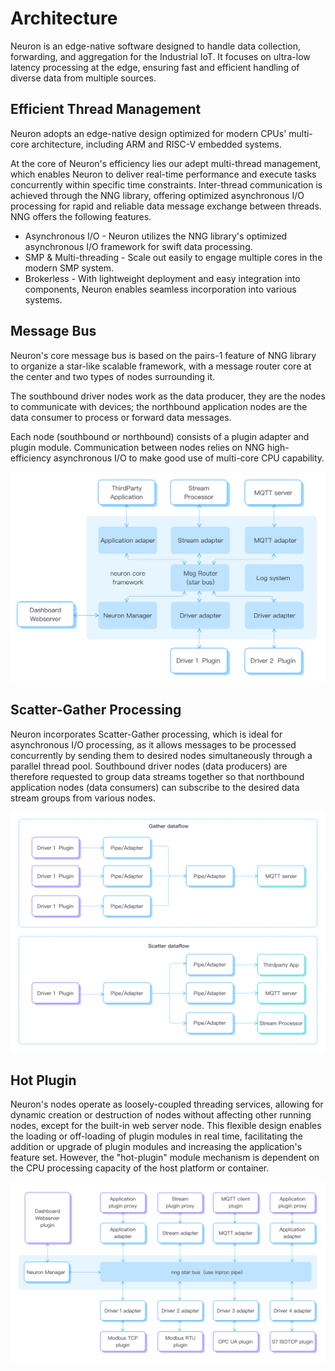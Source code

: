 # Architecture

Neuron is an edge-native software designed to handle data collection, forwarding, and aggregation for the Industrial IoT. It focuses on ultra-low latency processing at the edge, ensuring fast and efficient handling of diverse data from multiple sources.

## Efficient Thread Management

Neuron adopts an edge-native design optimized for modern CPUs' multi-core architecture, including ARM and RISC-V embedded systems.

At the core of Neuron's efficiency lies our adept multi-thread management, which enables Neuron to deliver real-time performance and execute tasks concurrently within specific time constraints. Inter-thread communication is achieved through the NNG library, offering optimized asynchronous I/O processing for rapid and reliable data message exchange between threads. NNG offers the following features.

* Asynchronous I/O - Neuron utilizes the NNG library's optimized asynchronous I/O framework for swift data processing.
* SMP & Multi-threading - Scale out easily to engage multiple cores in the modern SMP system.
* Brokerless - With lightweight deployment and easy integration into components, Neuron enables seamless incorporation into various systems.

## Message Bus

Neuron's core message bus is based on the pairs-1 feature of NNG library to organize a star-like scalable framework, with a message router core at the center and two types of nodes surrounding it. 

The southbound driver nodes work as the data producer, they are the nodes to communicate with devices; the northbound application nodes are the data consumer to process or forward data messages. 

Each node (southbound or northbound) consists of a plugin adapter and plugin module. Communication between nodes relies on NNG high-efficiency asynchronous I/O to make good use of multi-core CPU capability. 

![arch-overview](./assets/arch-overview.png)

## Scatter-Gather Processing 
Neuron incorporates Scatter-Gather processing, which is ideal for asynchronous I/O processing, as it allows messages to be processed concurrently by sending them to desired nodes simultaneously through a parallel thread pool. Southbound driver nodes (data producers) are therefore requested to group data streams together so that northbound application nodes (data consumers) can subscribe to the desired data stream groups from various nodes.

![arch-bus-topo](./assets/arch-dataflow.png)

## Hot Plugin
Neuron's nodes operate as loosely-coupled threading services, allowing for dynamic creation or destruction of nodes without affecting other running nodes, except for the built-in web server node. This flexible design enables the loading or off-loading of plugin modules in real time, facilitating the addition or upgrade of plugin modules and increasing the application's feature set. However, the "hot-plugin" module mechanism is dependent on the CPU processing capacity of the host platform or container. 

![arch-dataflow](./assets/arch-bus-topo.png)
